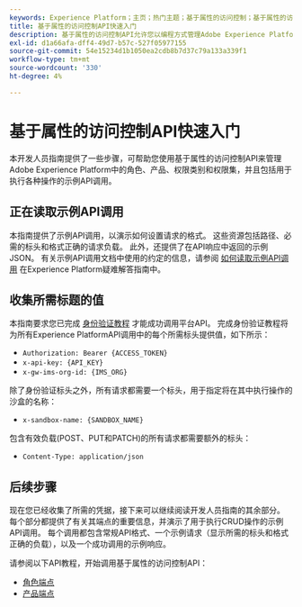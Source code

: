 ```yaml
---
keywords: Experience Platform；主页；热门主题；基于属性的访问控制；基于属性的访问控制
title: 基于属性的访问控制API快速入门
description: 基于属性的访问控制API允许您以编程方式管理Adobe Experience Platform中的角色和访问策略。 参阅本指南，了解如何使用 API 执行关键操作。
exl-id: d1a66afa-dff4-49d7-b57c-527f05977155
source-git-commit: 54e15234d1b1050ea2cdb8b7d37c79a133a339f1
workflow-type: tm+mt
source-wordcount: '330'
ht-degree: 4%

---
```


# 基于属性的访问控制API快速入门

本开发人员指南提供了一些步骤，可帮助您使用基于属性的访问控制API来管理Adobe Experience Platform中的角色、产品、权限类别和权限集，并且包括用于执行各种操作的示例API调用。

## 正在读取示例API调用

本指南提供了示例API调用，以演示如何设置请求的格式。 这些资源包括路径、必需的标头和格式正确的请求负载。 此外，还提供了在API响应中返回的示例JSON。 有关示例API调用文档中使用的约定的信息，请参阅 [如何读取示例API调用](../../../landing/troubleshooting.md#how-do-i-format-an-api-request) 在Experience Platform疑难解答指南中。

## 收集所需标题的值

本指南要求您已完成 [身份验证教程](https://www.adobe.com/go/platform-api-authentication-en) 才能成功调用平台API。 完成身份验证教程将为所有Experience PlatformAPI调用中的每个所需标头提供值，如下所示：

* `Authorization: Bearer {ACCESS_TOKEN}`
* `x-api-key: {API_KEY}`
* `x-gw-ims-org-id: {IMS_ORG}`

除了身份验证标头之外，所有请求都需要一个标头，用于指定将在其中执行操作的沙盒的名称：

* `x-sandbox-name: {SANDBOX_NAME}`

包含有效负载(POST、PUT和PATCH)的所有请求都需要额外的标头：

* `Content-Type: application/json`

## 后续步骤

现在您已经收集了所需的凭据，接下来可以继续阅读开发人员指南的其余部分。 每个部分都提供了有关其端点的重要信息，并演示了用于执行CRUD操作的示例API调用。 每个调用都包含常规API格式、一个示例请求（显示所需的标头和格式正确的负载），以及一个成功调用的示例响应。

请参阅以下API教程，开始调用基于属性的访问控制API：

* [角色端点](./roles.md)
* [产品端点](./products.md)
